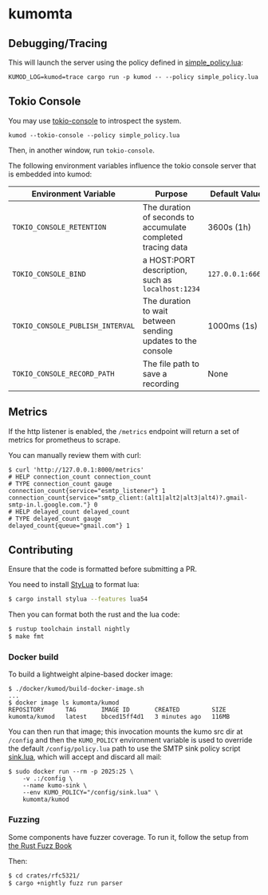 # kumomta

## Debugging/Tracing

This will launch the server using the policy defined in [simple_policy.lua](simple_policy.lua):

```
KUMOD_LOG=kumod=trace cargo run -p kumod -- --policy simple_policy.lua
```

## Tokio Console

You may use
[tokio-console](https://docs.rs/tokio-console/latest/tokio_console/) to
introspect the system.

```
kumod --tokio-console --policy simple_policy.lua
```

Then, in another window, run `tokio-console`.

The following environment variables influence the tokio console server that is
embedded into kumod:

| **Environment Variable**         | **Purpose**                                                  | **Default Value** |
|----------------------------------|--------------------------------------------------------------|-------------------|
| `TOKIO_CONSOLE_RETENTION`        | The duration of seconds to accumulate completed tracing data | 3600s (1h)        |
| `TOKIO_CONSOLE_BIND`             | a HOST:PORT description, such as `localhost:1234`            | `127.0.0.1:6669`  |
| `TOKIO_CONSOLE_PUBLISH_INTERVAL` | The duration to wait between sending updates to the console  | 1000ms (1s)       |
| `TOKIO_CONSOLE_RECORD_PATH`      | The file path to save a recording                            | None              |

## Metrics

If the http listener is enabled, the `/metrics` endpoint will return a set of metrics
for prometheus to scrape.

You can manually review them with curl:

```
$ curl 'http://127.0.0.1:8000/metrics'
# HELP connection_count connection_count
# TYPE connection_count gauge
connection_count{service="esmtp_listener"} 1
connection_count{service="smtp_client:(alt1|alt2|alt3|alt4)?.gmail-smtp-in.l.google.com."} 0
# HELP delayed_count delayed_count
# TYPE delayed_count gauge
delayed_count{queue="gmail.com"} 1
```

## Contributing

Ensure that the code is formatted before submitting a PR.

You need to install [StyLua](https://github.com/JohnnyMorganz/StyLua) to
format lua:

```bash
$ cargo install stylua --features lua54
```

Then you can format both the rust and the lua code:

```bash
$ rustup toolchain install nightly
$ make fmt
```

### Docker build

To build a lightweight alpine-based docker image:

```
$ ./docker/kumod/build-docker-image.sh
...
$ docker image ls kumomta/kumod
REPOSITORY      TAG       IMAGE ID       CREATED         SIZE
kumomta/kumod   latest    bbced15ff4d1   3 minutes ago   116MB
```

You can then run that image; this invocation mounts the kumo
src dir at `/config` and then the `KUMO_POLICY` environment
variable is used to override the default `/config/policy.lua`
path to use the SMTP sink policy script [sink.lua](sink.lua),
which will accept and discard all mail:

```
$ sudo docker run --rm -p 2025:25 \
    -v .:/config \
    --name kumo-sink \
    --env KUMO_POLICY="/config/sink.lua" \
    kumomta/kumod
```

### Fuzzing

Some components have fuzzer coverage.  To run it, follow the setup from [the
Rust Fuzz Book](https://rust-fuzz.github.io/book/cargo-fuzz/setup.html)

Then:

```bash
$ cd crates/rfc5321/
$ cargo +nightly fuzz run parser
```

